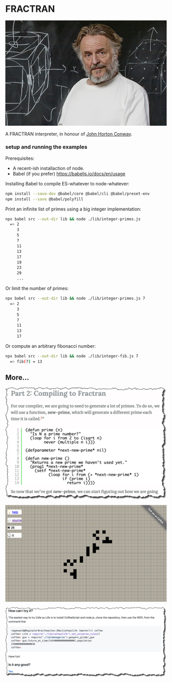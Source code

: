 # FRACTRAN

![John Horton Conway at the blackboard](assets/Conway_1k.jpg)

A FRACTRAN interpreter, in honour of [John Horton Conway](https://www.math.princeton.edu/people/john-conway).

### setup and running the examples

Prerequisites:

- A recent-ish installaction of node.
- Babel (if you prefer) https://babeljs.io/docs/en/usage

Installing Babel to compile ES-whatever to node-whatever:

```bash
npm install --save-dev @babel/core @babel/cli @babel/preset-env
npm install --save @babel/polyfill
```

Print an infinite list of primes using a big integer implementation:

```bash
npx babel src --out-dir lib && node ./lib/integer-primes.js
  => 2
     3
     5
     7
     11
     13
     17
     19
     23
     29
     ...
```

Or limit the number of primes:

```bash
npx babel src --out-dir lib && node ./lib/integer-primes.js 7
  => 2
     3
     5
     7
     11
     13
     17
```

Or compute an arbitrary fibonacci number:

```bash
npx babel src --out-dir lib && node ./lib/integer-fib.js 7
  => fib(7) = 13
```

## More...

[![Building Fizzbuzz in Fractran from the Bottom Up](assets/compiling-to-fractran.png)](https://malisper.me/building-fizzbuzz-fractran-bottom/)

[![HashLife, in the browser](assets/raganwald-hashlife.png)](http://raganwald.com/hashlife/)

[![Gosper’s HashLife in Literate CoffeeScript](assets/cafe-au-life.png)](https://github.com/raganwald/cafeaulife)

